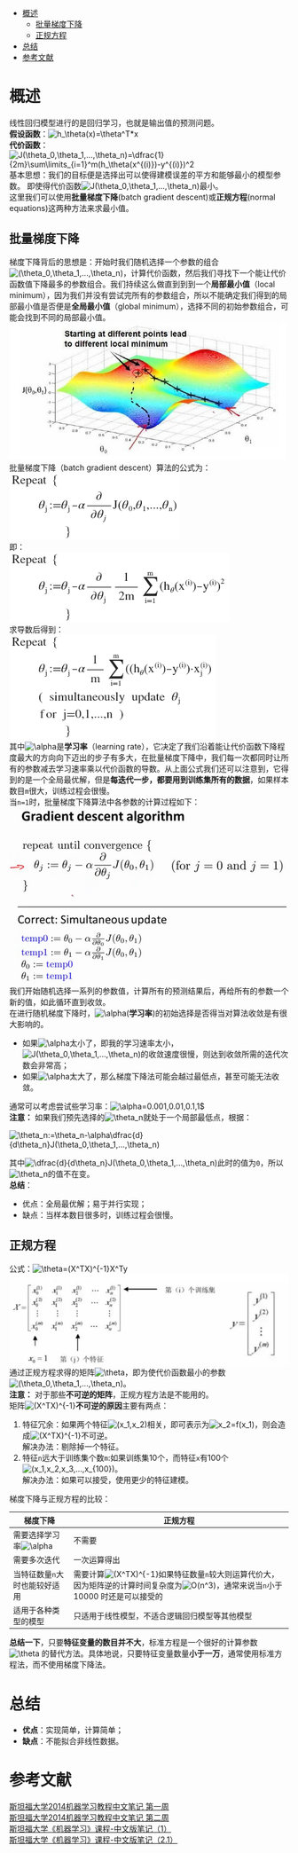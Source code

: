 * [概述](#概述)
    * [批量梯度下降](#批量梯度下降)
    * [正规方程](#正规方程)
* [总结](#总结)
* [参考文献](#参考文献)

# 概述
线性回归模型进行的是回归学习，也就是输出值的预测问题。   
**假设函数**：<img src="https://latex.codecogs.com/png.latex?\inline&space;h_\theta(x)=\theta^T*x" title="h_\theta(x)=\theta^T*x" /><!--`$h_\theta(x)=\theta^T*x$`-->   
**代价函数**：<img src="https://latex.codecogs.com/png.latex?\inline&space;J(\theta_0,\theta_1,...,\theta_n)=\dfrac{1}{2m}\sum\limits_{i=1}^m(h_\theta(x^{(i)})-y^{(i)})^2" title="J(\theta_0,\theta_1,...,\theta_n)=\dfrac{1}{2m}\sum\limits_{i=1}^m(h_\theta(x^{(i)})-y^{(i)})^2" /><!--`$J(\theta_0,\theta_1,...,\theta_n)=\dfrac{1}{2m}\sum\limits_{i=1}^m(h_\theta(x^{(i)})-y^{(i)})^2$`-->   
基本思想：我们的目标便是选择出可以使得建模误差的平方和能够最小的模型参数。 即使得代价函数<img src="https://latex.codecogs.com/png.latex?\inline&space;J(\theta_0,\theta_1,...,\theta_n)" title="J(\theta_0,\theta_1,...,\theta_n)" /><!--`$J(\theta_0,\theta_1,...,\theta_n)$`-->最小。   
这里我们可以使用**批量梯度下降**(batch gradient descent)或**正规方程**(normal equations)这两种方法来求最小值。   

## 批量梯度下降
梯度下降背后的思想是：开始时我们随机选择一个参数的组合<img src="https://latex.codecogs.com/png.latex?\inline&space;(\theta_0,\theta_1,...,\theta_n)" title="(\theta_0,\theta_1,...,\theta_n)" /><!--`$(\theta_0,\theta_1,...,\theta_n)$`-->，计算代价函数，然后我们寻找下一个能让代价函数值下降最多的参数组合。我们持续这么做直到到到一个**局部最小值**（local minimum），因为我们并没有尝试完所有的参数组合，所以不能确定我们得到的局部最小值是否便是**全局最小值**（global minimum），选择不同的初始参数组合，可能会找到不同的局部最小值。   
![批量梯度下降算法初始组合选取](https://raw.githubusercontent.com/Andr-Robot/iMarkdownPhotos/master/Res/gd1.jpg)   
批量梯度下降（batch gradient descent）算法的公式为：   
![批量梯度下降算法公式](https://raw.githubusercontent.com/Andr-Robot/iMarkdownPhotos/master/Res/gd2.png)   
即：   
![批量梯度下降算法公式](https://raw.githubusercontent.com/Andr-Robot/iMarkdownPhotos/master/Res/gd3.png)   
求导数后得到：   
![批量梯度下降算法公式求到后](https://raw.githubusercontent.com/Andr-Robot/iMarkdownPhotos/master/Res/gd4.png)   
其中<img src="https://latex.codecogs.com/png.latex?\inline&space;\alpha" title="\alpha" /><!--`$\alpha$`-->是**学习率**（learning rate），它决定了我们沿着能让代价函数下降程度最大的方向向下迈出的步子有多大，在批量梯度下降中，我们每一次都同时让所有的参数减去学习速率乘以代价函数的导数。从上面公式我们还可以注意到，它得到的是一个全局最优解，但是**每迭代一步，都要用到训练集所有的数据**，如果样本数目`m`很大，训练过程会很慢。    
当`n=1`时，批量梯度下降算法中各参数的计算过程如下：   
![计算过程](https://raw.githubusercontent.com/Andr-Robot/iMarkdownPhotos/master/Res/gd5.png)   
我们开始随机选择一系列的参数值，计算所有的预测结果后，再给所有的参数一个新的值，如此循环直到收敛。   
在进行随机梯度下降时，<img src="https://latex.codecogs.com/png.latex?\inline&space;\alpha" title="\alpha" /><!--`$\alpha$`-->(**学习率**)的初始选择是否得当对算法收敛是有很大影响的。   

- 如果<img src="https://latex.codecogs.com/png.latex?\inline&space;\alpha" title="\alpha" /><!--`$\alpha$`-->太小了，即我的学习速率太小，<img src="https://latex.codecogs.com/png.latex?\inline&space;J(\theta_0,\theta_1,...,\theta_n)" title="J(\theta_0,\theta_1,...,\theta_n)" /><!--`$J(\theta_0,\theta_1,...,\theta_n)$`-->的收敛速度很慢，则达到收敛所需的迭代次数会非常高；   
- 如果<img src="https://latex.codecogs.com/png.latex?\inline&space;\alpha" title="\alpha" /><!--`$\alpha$`-->太大了，那么梯度下降法可能会越过最低点，甚至可能无法收敛。   

通常可以考虑尝试些学习率：<img src="https://latex.codecogs.com/png.latex?\inline&space;\alpha=0.001,0.01,0.1,1$" title="\alpha=0.001,0.01,0.1,1$" /><!--`$\alpha=0.001,0.01,0.1,1$`-->    
**注意：** 如果我们预先选择的<img src="https://latex.codecogs.com/png.latex?\inline&space;\theta_n" title="\theta_n" /><!--`$\theta_n$`-->就处于一个局部最低点，根据：   

<img src="https://latex.codecogs.com/png.latex?\theta_n:=\theta_n-\alpha\dfrac{d}{d\theta_n}J(\theta_0,\theta_1,...,\theta_n)" title="\theta_n:=\theta_n-\alpha\dfrac{d}{d\theta_n}J(\theta_0,\theta_1,...,\theta_n)" />

<!-- `$\theta_n:=\theta_n-\alpha\dfrac{d}{d\theta_n}J(\theta_0,\theta_1,...,\theta_n)$` -->   
其中<img src="https://latex.codecogs.com/png.latex?\inline&space;\dfrac{d}{d\theta_n}J(\theta_0,\theta_1,...,\theta_n)" title="\dfrac{d}{d\theta_n}J(\theta_0,\theta_1,...,\theta_n)" /><!--`$\dfrac{d}{d\theta_n}J(\theta_0,\theta_1,...,\theta_n)$`-->此时的值为`0`，所以<img src="https://latex.codecogs.com/png.latex?\inline&space;\theta_n" title="\theta_n" /><!--`$\theta_n$`-->的值不在变。   
**总结**：

- 优点：全局最优解；易于并行实现；   
- 缺点：当样本数目很多时，训练过程会很慢。

## 正规方程
公式：<img src="https://latex.codecogs.com/png.latex?\inline&space;\theta=(X^TX)^{-1}X^Ty" title="\theta=(X^TX)^{-1}X^Ty" /><!--`$\theta=(X^TX)^{-1}X^Ty$`-->   
![X矩阵Y矩阵](https://raw.githubusercontent.com/Andr-Robot/iMarkdownPhotos/master/Res/XY.png)   
通过正规方程求得的矩阵<img src="https://latex.codecogs.com/png.latex?\inline&space;\theta" title="\theta" /><!--`$\theta$`-->，即为使代价函数最小的参数<img src="https://latex.codecogs.com/png.latex?\inline&space;(\theta_0,\theta_1,...,\theta_n)" title="(\theta_0,\theta_1,...,\theta_n)" /><!--`$(\theta_0,\theta_1,...,\theta_n)$`-->。   
**注意：** 对于那些**不可逆的矩阵**，正规方程方法是不能用的。   
矩阵<img src="https://latex.codecogs.com/png.latex?\inline&space;(X^TX)^{-1}" title="(X^TX)^{-1}" /><!--`$(X^TX)^{-1}$`-->**不可逆的原因**主要有两点：

1. 特征冗余：如果两个特征<img src="https://latex.codecogs.com/png.latex?\inline&space;(x_1,x_2)" title="(x_1,x_2)" /><!--`$(x_1,x_2)$`-->相关，即可表示为<img src="https://latex.codecogs.com/png.latex?\inline&space;x_2=f(x_1)" title="x_2=f(x_1)" /><!--`$x_2=f(x_1)$`-->，则会造成<img src="https://latex.codecogs.com/png.latex?\inline&space;(X^TX)^{-1}" title="(X^TX)^{-1}" /><!--`$(X^TX)^{-1}$`-->不可逆。   
解决办法：剔除掉一个特征。
2. 特征`n`远大于训练集个数`m`:如果训练集10个，而特征`x`有100个<img src="https://latex.codecogs.com/png.latex?\inline&space;(x_1,x_2,x_3,...,x_{100})" title="(x_1,x_2,x_3,...,x_{100})" /><!--`$(x_1,x_2,x_3,...,x_{100})$`-->。   
解决办法：如果可以接受，使用更少的特征建模。

梯度下降与正规方程的比较：       
 
梯度下降 | 正规方程
---|---
需要选择学习率<img src="https://latex.codecogs.com/png.latex?\inline&space;\alpha" title="\alpha" /> | 不需要
需要多次迭代 | 一次运算得出
当特征数量`n`大时也能较好适用 | 需要计算<img src="https://latex.codecogs.com/png.latex?\inline&space;(X^TX)^{-1}" title="(X^TX)^{-1}" />如果特征数量`n`较大则运算代价大，因为矩阵逆的计算时间复杂度为<img src="https://latex.codecogs.com/png.latex?\inline&space;O(n^3)" title="O(n^3)" />，通常来说当`n`小于10000 时还是可以接受的
适用于各种类型的模型 | 只适用于线性模型，不适合逻辑回归模型等其他模型

**总结一下**，只要**特征变量的数目并不大**，标准方程是一个很好的计算参数 <img src="https://latex.codecogs.com/png.latex?\inline&space;\theta" title="\theta" /><!--`$\theta$`--> 的替代方法。具体地说，只要特征变量数量**小于一万**，通常使用标准方程法，而不使用梯度下降法。   

# 总结
- **优点**：实现简单，计算简单；
- **缺点**：不能拟合非线性数据。

# 参考文献
[斯坦福大学2014机器学习教程中文笔记 第一周](http://www.ai-start.com/ml2014/html/week1.html)    
[斯坦福大学2014机器学习教程中文笔记 第二周](http://www.ai-start.com/ml2014/html/week2.html)     
[斯坦福大学《机器学习》课程-中文版笔记（1）](https://mp.weixin.qq.com/s?__biz=MzI1NjczMjEwNw==&mid=2247483674&idx=1&sn=18f69a66333833911c81ffaa9c8f2c5f&scene=21#wechat_redirect)     
[斯坦福大学《机器学习》课程-中文版笔记（2.1）](https://mp.weixin.qq.com/s?__biz=MzI1NjczMjEwNw==&mid=2247483684&idx=1&sn=4c457d15d2818c146a3694d2080b6477&scene=21#wechat_redirect)